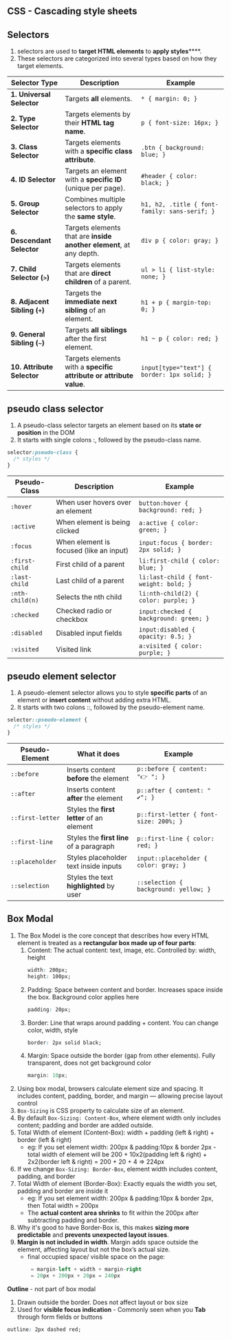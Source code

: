 ## CSS - Cascading style sheets

## Selectors
1. selectors are used to **target HTML elements** to **apply styles******. 
2. These selectors are categorized into several types based on how they target elements.

| **Selector Type**               | **Description**                                                     | **Example**                                   |
| ------------------------------- | ------------------------------------------------------------------- | --------------------------------------------- |
| **1. Universal Selector**       | Targets **all** elements.                                           | `* { margin: 0; }`                            |
| **2. Type Selector**            | Targets elements by their **HTML tag name**.                        | `p { font-size: 16px; }`                      |
| **3. Class Selector**           | Targets elements with a **specific class attribute**.               | `.btn { background: blue; }`                  |
| **4. ID Selector**              | Targets an element with a **specific ID** (unique per page).        | `#header { color: black; }`                   |
| **5. Group Selector**           | Combines multiple selectors to apply the **same style**.            | `h1, h2, .title { font-family: sans-serif; }` |
| **6. Descendant Selector**      | Targets elements that are **inside another element**, at any depth. | `div p { color: gray; }`                      |
| **7. Child Selector (`>`)**     | Targets elements that are **direct children** of a parent.          | `ul > li { list-style: none; }`               |
| **8. Adjacent Sibling (`+`)**   | Targets the **immediate next sibling** of an element.               | `h1 + p { margin-top: 0; }`                   |
| **9. General Sibling (`~`)**    | Targets **all siblings** after the first element.                   | `h1 ~ p { color: red; }`                      |
| **10. Attribute Selector**      | Targets elements with a **specific attribute or attribute value**.  | `input[type="text"] { border: 1px solid; }`   |

## pseudo class selector
1. A pseudo-class selector targets an element based on its **state or position** in the DOM
2. It starts with single colons :, followed by the pseudo-class name.
   
```CSS
selector:pseudo-class {
  /* styles */
}
```
| Pseudo-Class    | Description                             | Example                                |
| --------------- | --------------------------------------- | -------------------------------------- |
| `:hover`        | When user hovers over an element        | `button:hover { background: red; }`    |
| `:active`       | When element is being clicked           | `a:active { color: green; }`           |
| `:focus`        | When element is focused (like an input) | `input:focus { border: 2px solid; }`   |
| `:first-child`  | First child of a parent                 | `li:first-child { color: blue; }`      |
| `:last-child`   | Last child of a parent                  | `li:last-child { font-weight: bold; }` |
| `:nth-child(n)` | Selects the nth child                   | `li:nth-child(2) { color: purple; }`   |
| `:checked`      | Checked radio or checkbox               | `input:checked { background: green; }` |
| `:disabled`     | Disabled input fields                   | `input:disabled { opacity: 0.5; }`     |
| `:visited`      | Visited link                            | `a:visited { color: purple; }`         |

## pseudo element selector
1. A pseudo-element selector allows you to style **specific parts** of an element or **insert content** without adding extra HTML.
2. It starts with two colons ::, followed by the pseudo-element name.
   
```CSS
selector::pseudo-element {
  /* styles */
}
```
| Pseudo-Element   | What it does                              | Example                                |
| ---------------- | ----------------------------------------- | -------------------------------------- |
| `::before`       | Inserts content **before** the element    | `p::before { content: "👉 "; }`        |
| `::after`        | Inserts content **after** the element     | `p::after { content: " ✔️"; }`         |
| `::first-letter` | Styles the **first letter** of an element | `p::first-letter { font-size: 200%; }` |
| `::first-line`   | Styles the **first line** of a paragraph  | `p::first-line { color: red; }`        |
| `::placeholder`  | Styles placeholder text inside inputs     | `input::placeholder { color: gray; }`  |
| `::selection`    | Styles the text **highlighted** by user   | `::selection { background: yellow; }`  |

## Box Modal
1. The Box Model is the core concept that describes how every HTML element is treated as a **rectangular box made up of four parts**:
   1. Content: The actual content: text, image, etc. Controlled by: width, height
      ```CSS
      width: 200px;
      height: 100px;
      ```
   2. Padding: Space between content and border. Increases space inside the box. Background color applies here
      ```CSS
      padding: 20px;
      ```
   3. Border: Line that wraps around padding + content. You can change color, width, style
      ```CSS
      border: 2px solid black;
      ```
   4. Margin: Space outside the border (gap from other elements). Fully transparent, does not get background color
      ```CS
      margin: 10px;
      ```
2. Using box modal, browsers calculate element size and spacing. It includes content, padding, border, and margin — allowing precise layout control
3. `Box-Sizing` is CSS property to calculate size of an element.
4. By default `Box-Sizing: Content-Box`, where element width only includes content; padding and border are added outside.
5. Total Width of element (Content-Box): width + padding (left & right) + border (left & right)
   - eg: If you set element width: 200px & padding:10px & border 2px - total width of element will be 200 + 10x2(padding left & right) + 2x2(border left & right) = 200 + 20 + 4 => 224px
6. If we change `Box-Sizing: Border-Box`, element width includes content, padding, and border
7. Total Width of element (Border-Box): Exactly equals the width you set, padding and border are inside it
   - eg: If you set element width: 200px & padding:10px & border 2px, then Total width = 200px
   - The **actual content area shrinks** to fit within the 200px after subtracting padding and border.
8. Why it's good to have Border-Box is, this makes **sizing more predictable** and **prevents unexpected layout issues**.
9. **Margin is not included in width**. Margin adds space outside the element, affecting layout but not the box’s actual size.
   - final occupied space/ visible space on the page:
     ```sql
      = margin-left + width + margin-right
      = 20px + 200px + 20px = 240px
     ```

**Outline** - not part of box modal
1. Drawn outside the border. Does not affect layout or box size
2. Used for **visible focus indication** - Commonly seen when you **Tab** through form fields or buttons
```css
outline: 2px dashed red;
```
